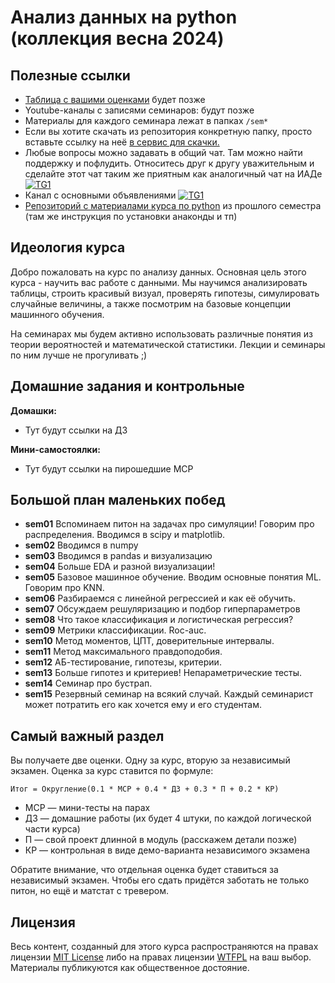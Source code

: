 # Анализ данных на python (коллекция весна 2024)


## Полезные ссылки

- [Таблица с вашими оценками]() будет позже
- Youtube-каналы с записями семинаров: будут позже
- Материалы для каждого семинара лежат в папках `/sem*`
- Если вы хотите скачать из репозитория конкретную папку, просто вставьте ссылку на неё [в сервис для скачки.](https://minhaskamal.github.io/DownGit/#/home)
- Любые вопросы можно задавать в общий чат. Там можно найти поддержку и пофлудить. Относитесь друг к другу уважительным и сделайте этот чат таким же приятным как аналогичный чат на ИАДе [![TG1](https://img.shields.io/badge/Telegram-chat-blue)](https://t.me/+LUr3CGHIeQRlMmYy) 
- Канал с основными объявлениями [![TG1](https://img.shields.io/badge/Telegram-chat-blue)](https://t.me/+XeHY66fmfU9jMWRi)
- [Репозиторий с материалами курса по python](https://github.com/hse-econ-data-science/dap_2023) из прошлого семестра (там же инструкция по установки анаконды и тп)


## Идеология курса

Добро пожаловать на курс по анализу данных. Основная цель этого курса - научить вас работе с данными. Мы научимся анализировать таблицы, строить красивый визуал, проверять гипотезы, симулировать случайные величины, а также посмотрим на базовые концепции машинного обучения. 

На семинарах мы будем активно использовать различные понятия из теории вероятностей и математической статистики. Лекции и семинары по ним лучше не прогуливать ;) 


## Домашние задания и контрольные

**Домашки:** 

- Тут будут ссылки на ДЗ

**Мини-самостоялки:**

- Тут будут ссылки на пирошедшие МСР


## Большой план маленьких побед

- __sem01__  Вспоминаем питон на задачах про симуляции! Говорим про распределения. Вводимся в scipy и matplotlib.
- __sem02__  Вводимся в numpy 
- __sem03__  Вводимся в pandas и визуализацию
- __sem04__  Больше EDA и разной визуализации!
- __sem05__  Базовое машинное обучение. Вводим основные понятия ML. Говорим про KNN.
- __sem06__  Разбираемся с линейной регрессией и как её обучить.
- __sem07__  Обсуждаем решуляризацию и подбор гиперпараметров
- __sem08__  Что такое классификация и логистическая регрессия?
- __sem09__  Метрики классификации. Roc-auc.
- __sem10__  Метод моментов, ЦПТ, доверительные интервалы.
- __sem11__  Метод максимального правдоподобия.
- __sem12__  АБ-тестирование, гипотезы, критерии.
- __sem13__  Больше гипотез и критериев! Непараметрические тесты.
- __sem14__  Семинар про бустрап. 
- __sem15__  Резервный семинар на всякий случай. Каждый семинарист может потратить его как хочется ему и его студентам.


## Самый важный раздел

Вы получаете две оценки. Одну за курс, вторую за независимый экзамен. Оценка за курс ставится по формуле: 

```
Итог = Округление(0.1 * МСР + 0.4 * ДЗ + 0.3 * П + 0.2 * КР)
```

- МСР — мини-тесты на парах 
- ДЗ — домашние работы (их будет 4 штуки, по каждой логической части курса)
- П — свой проект длинной в модуль (расскажем детали позже)
- КР — контрольная в виде демо-варианта независимого экзамена

Обратите внимание, что отдельная оценка будет ставиться за независимый экзамен. Чтобы его сдать придётся заботать не только питон, но ещё и матстат с тревером. 

## Лицензия

Весь контент, созданный для этого курса распространяются на правах лицензии [MIT License](https://github.com/hse-econ-data-science/dap_2020_fall/blob/master/LICENSE) либо на правах лицензии [WTFPL](http://www.wtfpl.net/) на ваш выбор. Материалы публикуются как общественное достояние.
